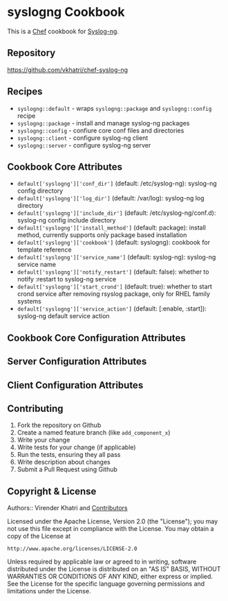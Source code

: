 syslogng Cookbook
=================

This is a [Chef] cookbook for [Syslog-ng].


## Repository

https://github.com/vkhatri/chef-syslog-ng


## Recipes

- `syslogng::default`     - wraps `syslogng::package` and `syslogng::config` recipe
- `syslogng::package`     - install and manage syslog-ng packages
- `syslogng::config`      - confiure core conf files and directories
- `syslogng::client`      - configure syslog-ng client
- `syslogng::server`      - configure syslog-ng server


## Cookbook Core Attributes

 * `default['syslogng']['conf_dir']` (default: /etc/syslog-ng): syslog-ng config directory
 * `default['syslogng']['log_dir']` (default: /var/log): syslog-ng log directory
 * `default['syslogng']['include_dir']` (default: /etc/syslog-ng/conf.d): syslog-ng config include directory
 * `default['syslogng']['install_method']` (default: package): install method, currently supports only package based installation
 * `default['syslogng']['cookbook']` (default: syslogng): cookbook for template reference
 * `default['syslogng']['service_name']` (default: syslog-ng): syslog-ng service name
 * `default['syslogng']['notify_restart']` (default: false): whether to notify :restart to syslog-ng service
 * `default['syslogng']['start_crond']` (default: true): whether to start crond service after removing rsyslog package, only for RHEL family systems
 * `default['syslogng']['service_action']` (default: [:enable, :start]): syslog-ng default service action

## Cookbook Core Configuration Attributes


## Server Configuration Attributes


## Client Configuration Attributes


## Contributing

1. Fork the repository on Github
2. Create a named feature branch (like `add_component_x`)
3. Write your change
4. Write tests for your change (if applicable)
5. Run the tests, ensuring they all pass
6. Write description about changes
7. Submit a Pull Request using Github


## Copyright & License

Authors:: Virender Khatri and [Contributors]

Licensed under the Apache License, Version 2.0 (the "License");
you may not use this file except in compliance with the License.
You may obtain a copy of the License at

    http://www.apache.org/licenses/LICENSE-2.0

Unless required by applicable law or agreed to in writing, software
distributed under the License is distributed on an "AS IS" BASIS,
WITHOUT WARRANTIES OR CONDITIONS OF ANY KIND, either express or implied.
See the License for the specific language governing permissions and
limitations under the License.


[Chef]: https://www.getchef.com/chef/
[Contributors]: https://github.com/vkhatri/chef-syslog-ng/graphs/contributors
[Syslog-ng]: http://www.syslog-ng.org/
